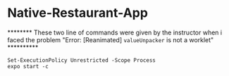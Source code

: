# Native-Restaurant-App

******** These two line of commands were given by the instructor when i faced the problem "Error: 
[Reanimated] `valueUnpacker` is not a worklet" **********

```
Set-ExecutionPolicy Unrestricted -Scope Process
expo start -c

```
